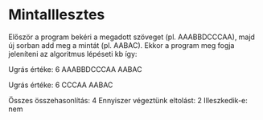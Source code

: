 # MintaIllesztes
Először a program bekéri a megadott szöveget (pl. AAABBDCCCAA), majd új sorban add meg a mintát (pl. AABAC).
Ekkor a program meg fogja jeleníteni az algoritmus lépéseti kb így:


Ugrás értéke: 6
AAABBDCCCAA
AABAC

Ugrás értéke: 6
CCCAA
AABAC

Összes összehasonlítás: 4
Ennyiszer végeztünk eltolást: 2
Illeszkedik-e: nem
